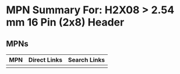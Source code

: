 



# MPN Summary For: H2X08 > 2.54 mm 16 Pin (2x8) Header

## MPNs
  

|MPN|Direct Links|Search Links|
| :--- | :--- | :--- |
||||
